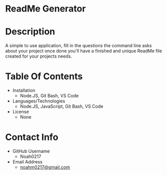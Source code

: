  
  # ReadMe Generator

  # Description
  
  A simple to use application, fill in the questions the command line asks about your project once done you'll have a finished and unique ReadMe file created for your projects needs.

  # Table Of Contents
  * Installation
    * Node.JS, Git Bash, VS Code
  * Languages/Technologies
    * Node.JS, JavaScript, Git Bash, VS Code
  * License
    * None 

  # Contact Info
  * GitHub Username
    * Noah0217
  * Email Address
    * noahm0217@gmail.com
  


